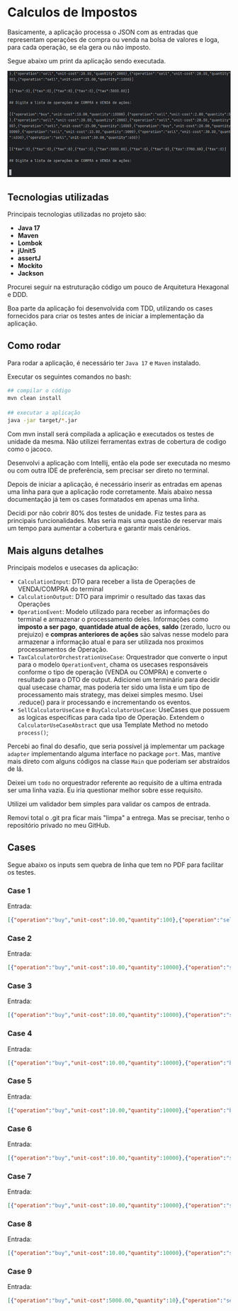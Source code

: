 # Calculos de Impostos

Basicamente, a aplicação processa o JSON com as entradas que representam operações de compra ou venda na bolsa de valores e loga, para cada operação, se ela gera ou não imposto.

Segue abaixo um print da aplicação sendo executada.

![Print da aplicação](assets/app.PNG)

## Tecnologias utilizadas

Principais tecnologias utilizadas no projeto são:

- **Java 17**
- **Maven**
- **Lombok**
- **jUnit5**
- **assertJ**
- **Mockito**
- **Jackson**

Procurei seguir na estruturação código um pouco de Arquitetura Hexagonal e DDD.

Boa parte da aplicação foi desenvolvida com TDD, utilizando os cases fornecidos para criar os testes antes de iniciar a implementação da aplicação.

## Como rodar

Para rodar a aplicação, é necessário ter `Java 17` e `Maven` instalado.

Executar os seguintes comandos no bash:

```bash
## compilar o código
mvn clean install

## executar a aplicação
java -jar target/*.jar
```

Com mvn install será compilada a aplicação e executados os testes de unidade da mesma. Não utilizei ferramentas extras de cobertura de codigo como o jacoco.

Desenvolvi a aplicação com Intellij, então ela pode ser executada no mesmo ou com outra IDE de preferência, sem precisar ser direto no terminal.

Depois de iniciar a aplicação, é necessário inserir as entradas em apenas uma linha para que a aplicação rode corretamente. Mais abaixo nessa documentação já tem os cases formatados em apenas uma linha.

Decidi por não cobrir 80% dos testes de unidade. Fiz testes para as principais funcionalidades. Mas seria mais uma questão de reservar mais um tempo para aumentar a cobertura e garantir mais cenários.

## Mais alguns detalhes

Principais modelos e usecases da aplicação:

- `CalculationInput`: DTO para receber a lista de Operações de VENDA/COMPRA do terminal
- `CalculationOutput`: DTO para imprimir o resultado das taxas das Operações
- `OperationEvent`: Modelo utilizado para receber as informações do terminal e armazenar o processamento deles. Informações como **imposto a ser pago**, **quantidade atual de ações**, **saldo** (zerado, lucro ou prejuizo) e **compras anteriores de ações** são salvas nesse modelo para armazenar a informação atual e para ser utilizada nos proximos processamentos de Operação.
- `TaxCalculatorOrchestrationUseCase`: Orquestrador que converte o input para o modelo `OperationEvent`, chama os usecases responsáveis conforme o tipo de operação (VENDA ou COMPRA) e converte o resultado para o DTO de output. Adicionei um terminário para decidir qual usecase chamar, mas poderia ter sido uma lista e um tipo de processamento mais strategy, mas deixei simples mesmo. Usei .reduce() para ir processando e incrementando os eventos.
- `SellCalculatorUseCase` e `BuyCalculatorUseCase`: UseCases que possuem as logicas especificas para cada tipo de Operação. Extendem o `CalculatorUseCaseAbstract` que usa Template Method no metodo `process()`;


Percebi ao final do desafio, que seria possível já implementar um package `adapter` implementando alguma interface no package `port`. Mas, mantive mais direto com alguns códigos na classe `Main` que poderiam ser abstraídos de lá. 

Deixei um `todo` no orquestrador referente ao requisito de a ultima entrada ser uma linha vazia. Eu iria questionar melhor sobre esse requisito.

Utilizei um validador bem simples para validar os campos de entrada.

Removi total o .git pra ficar mais "limpa" a entrega. Mas se precisar, tenho o repositório privado no meu GitHub.

## Cases

Segue abaixo os inputs sem quebra de linha que tem no PDF para facilitar os testes.

### Case 1 

Entrada:

```json
[{"operation":"buy","unit-cost":10.00,"quantity":100},{"operation":"sell","unit-cost":15.00,"quantity":50},{"operation":"sell","unit-cost":15.00,"quantity":50}]
```

### Case 2

Entrada:

```json
[{"operation":"buy","unit-cost":10.00,"quantity":10000},{"operation":"sell","unit-cost":20.00,"quantity":5000},{"operation":"sell","unit-cost":5.00,"quantity":5000}]
```

### Case 3

Entrada:

```json
[{"operation":"buy","unit-cost":10.00,"quantity":10000},{"operation":"sell","unit-cost":5.00,"quantity":5000},{"operation":"sell","unit-cost":20.00,"quantity":3000}]
```
### Case 4

Entrada:

```json
[{"operation":"buy","unit-cost":10.00,"quantity":10000},{"operation":"buy","unit-cost":25.00,"quantity":5000},{"operation":"sell","unit-cost":15.00,"quantity":10000}]
```

### Case 5

Entrada:

```json
[{"operation":"buy","unit-cost":10.00,"quantity":10000},{"operation":"buy","unit-cost":25.00,"quantity":5000},{"operation":"sell","unit-cost":15.00,"quantity":10000},{"operation":"sell","unit-cost":25.00,"quantity":5000}]
```

### Case 6

Entrada:

```json
[{"operation":"buy","unit-cost":10.00,"quantity":10000},{"operation":"sell","unit-cost":2.00,"quantity":5000},{"operation":"sell","unit-cost":20.00,"quantity":2000},{"operation":"sell","unit-cost":20.00,"quantity":2000},{"operation":"sell","unit-cost":25.00,"quantity":1000}]
```

### Case 7

Entrada:

```json
[{"operation":"buy","unit-cost":10.00,"quantity":10000},{"operation":"sell","unit-cost":2.00,"quantity":5000},{"operation":"sell","unit-cost":20.00,"quantity":2000},{"operation":"sell","unit-cost":20.00,"quantity":2000},{"operation":"sell","unit-cost":25.00,"quantity":1000},{"operation":"buy","unit-cost":20.00,"quantity":10000},{"operation":"sell","unit-cost":15.00,"quantity":5000},{"operation":"sell","unit-cost":30.00,"quantity":4350},{"operation":"sell","unit-cost":30.00,"quantity":650}]
```

### Case 8

Entrada:

```json
[{"operation":"buy","unit-cost":10.00,"quantity":10000},{"operation":"sell","unit-cost":50.00,"quantity":10000},{"operation":"buy","unit-cost":20.00,"quantity":10000},{"operation":"sell","unit-cost":50.00,"quantity":10000}]
```

### Case 9

Entrada:

```json
[{"operation":"buy","unit-cost":5000.00,"quantity":10},{"operation":"sell","unit-cost":4000.00,"quantity":5},{"operation":"buy","unit-cost":15000.00,"quantity":5},{"operation":"buy","unit-cost":4000.00,"quantity":2},{"operation":"buy","unit-cost":23000.00,"quantity":2},{"operation":"sell","unit-cost":20000.00,"quantity":1},{"operation":"sell","unit-cost":12000.00,"quantity":10},{"operation":"sell","unit-cost":15000.00,"quantity":3}]
```


